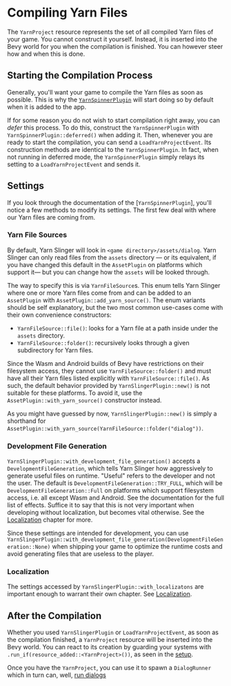 # Compiling Yarn Files

The `YarnProject` resource represents the set of all compiled Yarn files of 
your game. You cannot construct it yourself. Instead, it is inserted into the Bevy world for
you when the compilation is finished. You can however steer how and when this is done.

## Starting the Compilation Process

Generally, you'll want your game to compile the Yarn files as soon as possible. This
is why the [`YarnSpinnerPlugin`](./setup.md) will start doing so by default when it is added to the app.

If for some reason you do not wish to start compilation right away, you can *defer* this process. To do this,
construct the `YarnSpinnerPlugin` with `YarnSpinnerPlugin::deferred()` when adding it. Then, whenever you are ready
to start the compilation, you can send a `LoadYarnProjectEvent`. Its construction methods are identical to the `YarnSpinnerPlugin`.
In fact, when not running in deferred mode, the `YarnSpinnerPlugin` simply relays its setting to a `LoadYarnProjectEvent` and sends it.

## Settings

If you look through the documentation of the [`YarnSpinnerPlugin`], you'll notice a few methods to modify
its settings. The first few deal with where our Yarn files are coming from. 

### Yarn File Sources

By default, Yarn Slinger will look
in `<game directory>/assets/dialog`. Yarn Slinger can only read files from the `assets` directory 
— or its equivalent, if you have changed this default in the `AssetPlugin` on platforms which support it—
but you can change how the `assets` will be looked through.

The way to specify this is via `YarnFileSource`s. This enum tells Yarn Slinger where one or more Yarn files
come from and can be added to an `AssetPlugin` with `AssetPlugin::add_yarn_source()`.
The enum variants should be self explanatory, but the two most common use-cases come with their own convenience constructors:
- `YarnFileSource::file()`: looks for a Yarn file at a path inside under the `assets` directory.
- `YarnFileSource::folder()`: recursively looks through a given subdirectory for Yarn files.

Since the Wasm and Android builds of Bevy have restrictions on their filesystem access,
they cannot use `YarnFileSource::folder()` and must have all their Yarn files listed explicitly with `YarnFileSource::file()`.
As such, the default behavior provided by `YarnSlingerPlugin::new()` is not suitable for these platforms.
To avoid it, use the `AssetPlugin::with_yarn_source()` constructor instead.

As you might have guessed by now, `YarnSlingerPlugin::new()` is simply a shorthand for `AssetPlugin::with_yarn_source(YarnFileSource::folder("dialog"))`.

### Development File Generation

`YarnSlingerPlugin::with_development_file_generation()` accepts a `DevelopmentFileGeneration`, which tells Yarn Slinger how aggressively to generate useful files on runtime.
"Useful" refers to the developer and not the user. The default is `DevelopmentFileGeneration::TRY_FULL`, which will be `DevelopmentFileGeneration::Full` on platforms which support filesystem access, 
i.e. all except Wasm and Android. See the documentation for the full list of effects. Suffice it to say
that this is not very important when developing without localization, but becomes vital otherwise. See the [Localization](./localization.md) chapter for more.

Since these settings are intended for development, you can use `YarnSlingerPlugin::with_development_file_generation(DevelopmentFileGeneration::None)` when shipping your game to optimize the runtime costs and
avoid generating files that are useless to the player.

### Localization

The settings accessed by `YarnSlingerPlugin::with_localizatons` are important enough to warrant their own chapter. See [Localization](./localization.md).

## After the Compilation

Whether you used `YarnSlingerPlugin` or `LoadYarnProjectEvent`, as soon as the compilation finished, a `YarnProject` resource will be inserted into the Bevy world. 
You can react to its creation by guarding your systems with `.run_if(resource_added::<YarnProject>())`, as seen in the [setup](./setup.md).

Once you have the `YarnProject`, you can use it to spawn a `DialogRunner` which in turn can, well, [run dialogs](./dialog_runner.md)


